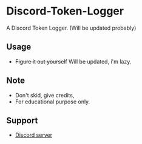 # Discord-Token-Logger
 
A Discord Token Logger. (Will be updated probably)


## Usage
* ~~Figure it out yourself~~ Will be updated, i'm lazy.

## Note
* Don't skid, give credits,
* For educational purpose only.

## Support
* [Discord server](https://discord.gg/playzxd)
